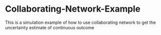 # Collaborating-Network-Example
This is a simulation example of how to use collaborating network to get the uncertainty estimate of continuous outcome
